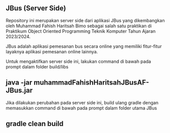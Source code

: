 JBus (Server Side)
-

Repository ini merupakan server side dari aplikasi JBus yang dikembangkan oleh Muhammad Fahish Haritsah Bimo sebagai salah satu praktikan di Praktikum Object Oriented Programming Teknik Komputer Tahun Ajaran 2023/2024.

JBus adalah aplikasi pemesanan bus secara online yang memiliki fitur-fitur layaknya aplikasi pemesanan online lainnya.

Untuk mengaktifkan server side ini, lakukan command di bawah pada prompt dalam folder build/libs

java -jar muhammadFahishHaritsahJBusAF-JBus.jar
---------------------------------------------------------------------------------------------------

Jika dilakukan perubahan pada server side ini, build ulang gradle dengan memasukkan command di bawah pada prompt dalam folder utama JBus

gradle clean build
---------------------------------------------------------------------------------------------------
